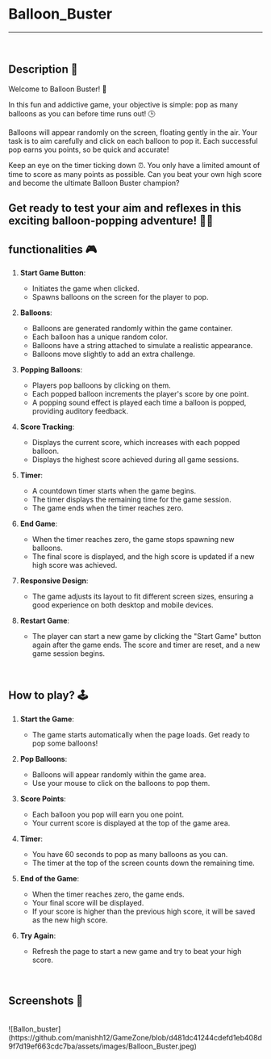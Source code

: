 # **Balloon_Buster** 

---

<br>

## **Description 📃**

Welcome to Balloon Buster! 🎈

In this fun and addictive game, your objective is simple: pop as many balloons as you can before time runs out! 🕒

Balloons will appear randomly on the screen, floating gently in the air. Your task is to aim carefully and click on each balloon to pop it. Each successful pop earns you points, so be quick and accurate!

Keep an eye on the timer ticking down ⏰. You only have a limited amount of time to score as many points as possible. Can you beat your own high score and become the ultimate Balloon Buster champion?

Get ready to test your aim and reflexes in this exciting balloon-popping adventure! 🎯🎈
- 

## **functionalities 🎮**

1. **Start Game Button**:
   - Initiates the game when clicked.
   - Spawns balloons on the screen for the player to pop.

2. **Balloons**:
   - Balloons are generated randomly within the game container.
   - Each balloon has a unique random color.
   - Balloons have a string attached to simulate a realistic appearance.
   - Balloons move slightly to add an extra challenge.

3. **Popping Balloons**:
   - Players pop balloons by clicking on them.
   - Each popped balloon increments the player's score by one point.
   - A popping sound effect is played each time a balloon is popped, providing auditory feedback.

4. **Score Tracking**:
   - Displays the current score, which increases with each popped balloon.
   - Displays the highest score achieved during all game sessions.

5. **Timer**:
   - A countdown timer starts when the game begins.
   - The timer displays the remaining time for the game session.
   - The game ends when the timer reaches zero.

6. **End Game**:
   - When the timer reaches zero, the game stops spawning new balloons.
   - The final score is displayed, and the high score is updated if a new high score was achieved.

7. **Responsive Design**:
   - The game adjusts its layout to fit different screen sizes, ensuring a good experience on both desktop and mobile devices.

8. **Restart Game**:
   - The player can start a new game by clicking the "Start Game" button again after the game ends. The score and timer are reset, and a new game session begins.

 
<br>

## **How to play? 🕹️**


1. **Start the Game**:
   - The game starts automatically when the page loads. Get ready to pop some balloons!

2. **Pop Balloons**:
   - Balloons will appear randomly within the game area.
   - Use your mouse to click on the balloons to pop them.

3. **Score Points**:
   - Each balloon you pop will earn you one point.
   - Your current score is displayed at the top of the game area.

4. **Timer**:
   - You have 60 seconds to pop as many balloons as you can.
   - The timer at the top of the screen counts down the remaining time.

5. **End of the Game**:
   - When the timer reaches zero, the game ends.
   - Your final score will be displayed.
   - If your score is higher than the previous high score, it will be saved as the new high score.

6. **Try Again**:
   - Refresh the page to start a new game and try to beat your high score.


<br>

## **Screenshots 📸**

<br>
![Ballon_buster](https://github.com/manishh12/GameZone/blob/d481dc41244cdefd1eb408d9f7d19ef663cdc7ba/assets/images/Balloon_Buster.jpeg)

<br>

